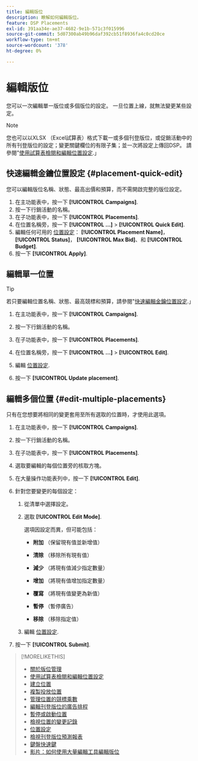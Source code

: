 ```yaml
---
title: 編輯版位
description: 瞭解如何編輯版位。
feature: DSP Placements
exl-id: 391aa34e-ae37-4682-9e1b-571c3f015996
source-git-commit: 5d07300ab49b96daf392cb51f8936fa4c0cd20ce
workflow-type: tm+mt
source-wordcount: '378'
ht-degree: 0%

---
```


# 編輯版位

您可以一次編輯單一版位或多個版位的設定。 一旦位置上線，就無法變更某些設定。

<!-- Some placements don't have these options. Clarify which placement types aren't eligible -- is it PG placements, or all placements using private inventory? And anything else? -->

>[!NOTE]
>
>您也可以以XLSX （Excel試算表）格式下載一或多個刊登版位，或促銷活動中的所有刊登版位的設定；變更關鍵欄位的有限子集；並一次將設定上傳回DSP。 請參閱&quot;[使用試算表檢閱和編輯位置設定](placement-qa.md).」

## 快速編輯金鑰位置設定 {#placement-quick-edit}

您可以編輯版位名稱、狀態、最高出價和預算，而不需開啟完整的版位設定。

1. 在主功能表中，按一下 **[!UICONTROL Campaigns]**.
1. 按一下行銷活動的名稱。
1. 在子功能表中，按一下 **[!UICONTROL Placements]**.
1. 在位置名稱旁，按一下  **[!UICONTROL ...]** > **[!UICONTROL Quick Edit]**.
1. 編輯任何可用的 [位置設定](placement-settings.md)：  **[!UICONTROL Placement Name]**， **[!UICONTROL Status]**， **[!UICONTROL Max Bid]**、和 **[!UICONTROL Budget]**.
1. 按一下 **[!UICONTROL Apply]**.

## 編輯單一位置

>[!TIP]
>
> 若只要編輯位置名稱、狀態、最高競標和預算，請參閱&quot;[快速編輯金鑰位置設定](#placement-quick-edit).」

1. 在主功能表中，按一下 **[!UICONTROL Campaigns]**.

1. 按一下行銷活動的名稱。

1. 在子功能表中，按一下 **[!UICONTROL Placements]**.

1. 在位置名稱旁，按一下  **[!UICONTROL ...]** > **[!UICONTROL Edit]**.

1. 編輯 [位置設定](placement-settings.md).

1. 按一下 **[!UICONTROL Update placement]**.

## 編輯多個位置 {#edit-multiple-placements}

只有在您想要將相同的變更套用至所有選取的位置時，才使用此選項。

1. 在主功能表中，按一下 **[!UICONTROL Campaigns]**.

1. 按一下行銷活動的名稱。

1. 在子功能表中，按一下 **[!UICONTROL Placements]**.

1. 選取要編輯的每個位置旁的核取方塊。

1. 在大量操作功能表列中，按一下 **[!UICONTROL Edit]**.

1. 針對您要變更的每個設定：

   1. 從清單中選擇設定。

   1. 選取 **[!UICONTROL Edit Mode]**.

      選項因設定而異，但可能包括：

      * **附加** （保留現有值並新增值）

      * **清除** （移除所有現有值）

      * **減少** （將現有值減少指定數量）

      * **增加** （將現有值增加指定數量）

      * **覆寫** （將現有值變更為新值）

      * **暫停** （暫停廣告）

      * **移除** （移除指定值）

   1. 編輯 [位置設定](placement-settings.md).

1. 按一下 **[!UICONTROL Submit]**.

>[!MORELIKETHIS]
>
>* [關於版位管理](placement-about.md)
>* [使用試算表檢閱和編輯位置設定](placement-qa.md)
>* [建立位置](placement-create.md)
>* [複製投放位置](placement-duplicate.md)
>* [管理位置的競標乘數](placement-manage-bid-multipliers.md)
>* [編輯刊登版位的廣告排程](placement-edit-ad-schedule.md)
>* [暫停或啟動位置](placement-pause-activate.md)
>* [檢視位置的變更記錄](placement-change-log.md)
>* [位置設定](placement-settings.md)
>* [檢視刊登版位預測報表](/help/dsp/campaign-management/reports/placement-forecast.md)
>* [鍵盤快速鍵](/help/dsp/campaign-management/reports/keyboard-shortcuts.md)
>* [影片：如何使用大量編輯工具編輯版位](https://experienceleague.adobe.com/docs/advertising-learn/tutorials/dsp/bulk-edit-placement-tools.html)
